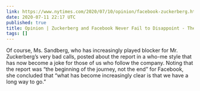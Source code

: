 ```yaml
---
link: https://www.nytimes.com/2020/07/10/opinion/facebook-zuckerberg.html
date: 2020-07-11 22:17 UTC
published: true
title: Opinion | Zuckerberg and Facebook Never Fail to Disappoint - The New York Times
tags: []
---
```


Of course, Ms. Sandberg, who has increasingly played blocker for Mr. Zuckerberg’s very bad calls, posted about the report in a who-me style that has now become a joke for those of us who follow the company. Noting that the report was “the beginning of the journey, not the end” for Facebook, she concluded that “what has become increasingly clear is that we have a long way to go.”
